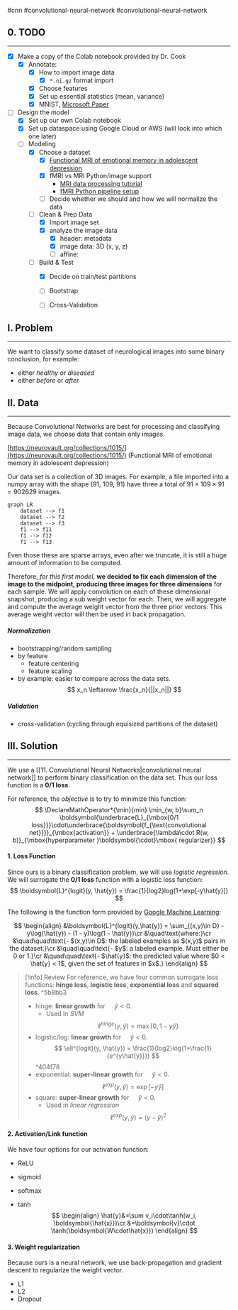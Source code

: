 #cnn #convolutional-neural-network #convolutional-neural-network 

## 0. TODO
---
- [x] Make a copy of the Colab notebook provided by Dr. Cook
	- [x] Annotate:
		- [x] How to import image data
			- [x] `*.ni.gz` format import
		- [x] Choose features
		- [x] Set up essential statistics (mean, variance)
		- [x] MNIST, [Microsoft Paper](https://www.microsoft.com/en-us/research/wp-content/uploads/2003/08/icdar03.pdf)
- [ ] Design the model
	- [x] Set up our own Colab notebook
	- [x] Set up dataspace using Google Cloud or AWS (will look into which one later)
	- [ ] Modeling
		- [x] Choose a dataset
			- [x] [Functional MRI of emotional memory in adolescent depression](https://neurovault.org/collections/1015/)
			- [x] fMRI vs MRI Python/image support
				- [MRI data processing tutorial](https://www.datacamp.com/tutorial/reconstructing-brain-images-deep-learning)
				- [fMRI Python pipeline setup](https://www.preprints.org/manuscript/201904.0027/v2/download)
			- [ ] Decide whether we should and how we will normalize the data
		- [ ] Clean & Prep Data
			- [x] Import image set
			- [x] analyze the image data
				- [x] header: metadata
				- [x] image data: 3D (x, y, z)
				- [ ] affine:
		- [ ] Build & Test
			- [x] Decide on train/test partitions
			- [ ] Bootstrap
			- [ ] Cross-Validation


## I. Problem
---
We want to classify some dataset of neurological images into some binary conclusion, for example:
- either *healthy* or *diseased*
- either *before* or *after*


## II. Data
---
Because Convolutional Networks are best for processing and classifying image data, we choose data that contain only images.

[https://neurovault.org/collections/1015/](https://neurovault.org/collections/1015/) (Functional MRI of emotional memory in adolescent depression)

Our data set is a collection of 3D images. For example, a file imported into a numpy array with the shape (91, 109, 91) have three a total of $91\times 109\times 91=902629$ images.

```mermaid
graph LR
	dataset --> f1
	dataset --> f2
	dataset --> f3
	f1 --> f11
	f1 --> f12
	f1 --> f13
```

Even those these are sparse arrays, even after we truncate, it is still a huge amount of information to be computed.

Therefore, *for this first model*, **we decided to fix each dimension of the image to the midpoint, producing three images for three dimensions** for each sample. We will apply convolution on each of these dimensional snapshot, producing a sub weight vector for each. Then, we will aggregate and compute the average weight vector from the three prior vectors. This average weight vector will then be used in back propagation.

##### Normalization
- bootstrapping/random sampling
- by feature
	- feature centering
	- feature scaling
- by example: easier to compare across the data sets.
$$
	x_n \leftarrow \frac{x_n}{||x_n||}
$$

##### Validation
- cross-validation (cycling through equisized partitions of the dataset)


## III. Solution
---
We use a [[11. Convolutional Neural Networks|convolutional neural network]] to perform binary classification on the data set. Thus our loss function is a **0/1 loss**.

For reference, the *objective* is to try to minimize this function:
$$
\DeclareMathOperator*{\min}{min}
\min_{w, b}\sum_n \boldsymbol{\underbrace{L}_{\mbox{0/1 loss}}}\cdot\underbrace{\boldsymbol{f_{\text{convolutional net}}}}_{\mbox{activation}} + \underbrace{\lambda\cdot R(w, b)}_{\mbox{hyperparameter }\boldsymbol{\cdot}\mbox{ regularizer}}
$$


#### 1. Loss Function
Since ours is a binary classification problem, we will use *logistic regression*. We will surrogate the **0/1 loss** function with a logistic loss function:
$$
\boldsymbol{L}^{logit}(y, \hat{y}) = \frac{1}{log2}log(1+\exp[-y\hat{y}])
$$

The following is the function form provided by [Google Machine Learning](https://developers.google.com/machine-learning/crash-course/logistic-regression/model-training):

$$
\begin{align}
&\boldsymbol{L}^{logit}(y,\hat{y}) = \sum_{(x,y)\in D} -y\log(\hat{y}) - (1 - y)\log(1 - \hat{y})\cr
&\quad\text{where:}\cr
&\quad\quad\text{- $(x,y)\in D$: the labeled examples as $(x,y)$ pairs in the dataset.}\cr
&\quad\quad\text{- $y$: a labeled example. Must either be 0 or 1.}\cr
&\quad\quad\text{- $\hat{y}$: the predicted value where $0 < \hat{y} < 1$, given the set of features in $x$.}
\end{align}
$$

> [!info] Review
> For reference, we have four common surrogate loss functions: **hinge loss**, **logistic loss**, **exponential loss** and **squared loss**. ^5b8bb3
> 
> - hinge: **linear growth** for $\quad\hat{y} < 0$.
> 	- Used in *SVM*
> $$
> \DeclareMathOperator*{\max}{max}
> \ell^{hinge}(y, \hat{y}) = \max\{0, 1-y\hat{y}\}
> $$
> - logistic/log: **linear growth** for $\quad\hat{y} < 0$. 
> $$
> \ell^{logit}(y, \hat{y}) = \frac{1}{log2}log(1+\frac{1}{e^{y\hat{y}}})
> $$
> ^404f78
> - exponential: **super-linear growth** for $\quad\hat{y}<0$.
> $$
> \ell^{exp}(y, \hat{y}) = \exp[-y\hat{y}]
> $$
> - square: **super-linear growth** for $\quad\hat{y}<0$.
> 	- Used in *linear regression*
> $$
> \ell^{exp}(y, \hat{y}) = (y-\hat{y})^2
> $$
> 


#### 2. Activation/Link function
We have four options for our activation function:

- ReLU

- sigmoid

- softmax

- tanh
$$
\begin{align}
\hat{y}&=\sum v_i\cdot\tanh(w_i, \boldsymbol{\hat{x}})\cr
&=\boldsymbol{v}\cdot \tanh(\boldsymbol{W\cdot\hat{x}})
\end{align}
$$

#### 3. Weight regularization
Because ours is a neural network, we use back-propagation and gradient descent to regularize the weight vector.

- L1
- L2
- Dropout

